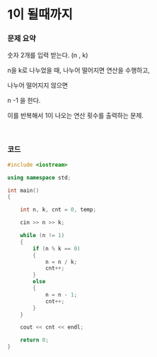 # 1이 될때까지

### 문제 요약

숫자 2개를 입력 받는다. (n , k)

n을 k로 나누었을 때, 나누어 떨어지면 연산을 수행하고,

나누어 떨어지지 않으면

n -1 을 한다.

이를 반복해서 1이 나오는 연산 횟수를 출력하는 문제.

</br> 

### 코드

```c++
#include <iostream>

using namespace std;

int main()
{

    int n, k, cnt = 0, temp;

    cin >> n >> k;

    while (n != 1)
    {
        if (n % k == 0)
        {
            n = n / k;
            cnt++;
        }
        else
        {
            n = n - 1;
            cnt++;
        }
    }

    cout << cnt << endl;

    return 0;
}
```

